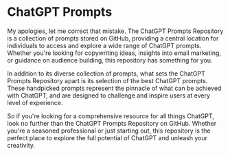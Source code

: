 # ChatGPT Prompts
My apologies, let me correct that mistake. The ChatGPT Prompts Repository is a collection of prompts stored on GitHub, providing a central location for individuals to access and explore a wide range of ChatGPT prompts. Whether you're looking for copywriting ideas, insights into email marketing, or guidance on audience building, this repository has something for you.

In addition to its diverse collection of prompts, what sets the ChatGPT Prompts Repository apart is its selection of the best ChatGPT prompts. These handpicked prompts represent the pinnacle of what can be achieved with ChatGPT, and are designed to challenge and inspire users at every level of experience.

So if you're looking for a comprehensive resource for all things ChatGPT, look no further than the ChatGPT Prompts Repository on GitHub. Whether you're a seasoned professional or just starting out, this repository is the perfect place to explore the full potential of ChatGPT and unleash your creativity.
